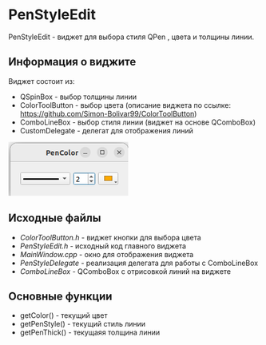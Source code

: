 # PenStyleEdit
PenStyleEdit - виджет для выбора стиля QPen , цвета и толщины линии. 
## Информация о виджите
Виджет состоит из:
-  QSpinBox - выбор толщины линии
-  ColorToolButton - выбор цвета (описание виджета по ссылке: https://github.com/Simon-Bolivar99/ColorToolButton)
-  ComboLineBox - выбор стиля линии (виджет на основе QComboBox)
-  CustomDelegate - делегат для отображения линий 

![Иллюстрация к проекту](https://github.com/Simon-Bolivar99/PenColor/blob/master/screen/menu.png)

## Исходные файлы
- *ColorToolButton.h* - виджет кнопки для выбора цвета
- *PenStyleEdit.h*        - исходный код главного виджета
- *MainWindow.cpp*    - окно для отображения виджета
- *PenStyleDelegate*    - реализация делегата для работы с ComboLineBox
- *ComboLineBox*      - QComboBox с отрисовкой линий на виджете 

## Основные функции
- getColor() - текущий цвет
- getPenStyle()  - текущий стиль линии
- getPenThick() - текущаяя толщина линии
